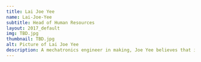 ```yaml
---
title: Lai Joe Yee
name: Lai-Joe-Yee
subtitle: Head of Human Resources
layout: 2017_default
img: TBD.jpg
thumbnail: TBD.jpg
alt: Picture of Lai Joe Yee
description: A mechatronics engineer in making, Joe Yee believes that incorporating teamwork into working culture is an essential foundation in every organization. Apart from being the ambassador for MSTC 2016, he also serves as a member of Enactus UK Manchester SPOT Finance. He is optimistic that MSTC will be one of the major STEM-based conferences that is highly anticipated in the future.
---
```

